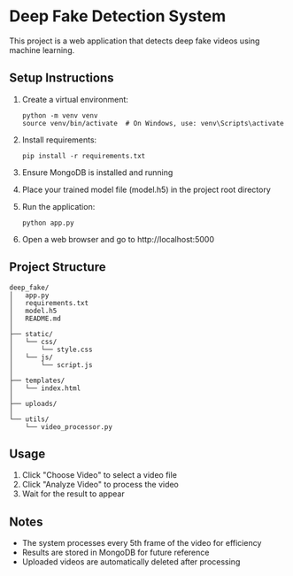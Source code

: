 # Deep Fake Detection System

This project is a web application that detects deep fake videos using machine learning.

## Setup Instructions

1. Create a virtual environment:
   ```
   python -m venv venv
   source venv/bin/activate  # On Windows, use: venv\Scripts\activate
   ```

2. Install requirements:
   ```
   pip install -r requirements.txt
   ```

3. Ensure MongoDB is installed and running

4. Place your trained model file (model.h5) in the project root directory

5. Run the application:
   ```
   python app.py
   ```

6. Open a web browser and go to http://localhost:5000

## Project Structure

```
deep_fake/
│   app.py
│   requirements.txt
│   model.h5
│   README.md
│
├── static/
│   └── css/
│       └── style.css
│   └── js/
│       └── script.js
│
├── templates/
│   └── index.html
│
├── uploads/
│
└── utils/
    └── video_processor.py
```

## Usage

1. Click "Choose Video" to select a video file
2. Click "Analyze Video" to process the video
3. Wait for the result to appear

## Notes

- The system processes every 5th frame of the video for efficiency
- Results are stored in MongoDB for future reference
- Uploaded videos are automatically deleted after processing
```